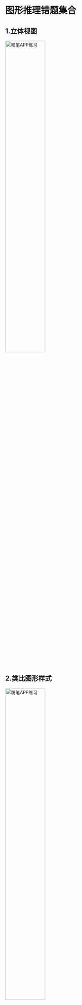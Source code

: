 # 图形推理错题集合

## 1.立体视图
<img :src="$withBase('/assets/img/examinationStudy/timeLine/January/1月23日/图推--练习1.png')" alt="粉笔APP练习" width=50%>

## 2.类比图形样式
<img :src="$withBase('/assets/img/examinationStudy/timeLine/January/1月23日/图推--练习2.png')" alt="粉笔APP练习" width=50%>

## 3.数量规律
<img :src="$withBase('/assets/img/examinationStudy/timeLine/January/1月23日/图推--练习3.png')" alt="粉笔APP练习" width=50%>
